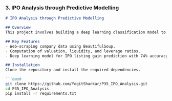 
### 3. IPO Analysis through Predictive Modelling
```markdown
# IPO Analysis through Predictive Modelling

## Overview
This project involves building a deep learning classification model to predict IPO listing gains using content and tone analysis of forward-looking statements in DRHPs.

## Key Features
- Web-scraping company data using BeautifulSoup.
- Computation of valuation, liquidity, and leverage ratios.
- Deep learning model for IPO listing gain prediction with 74% accuracy.

## Installation
Clone the repository and install the required dependencies.

```bash
git clone https://github.com/YogitShankar/P35_IPO_Analysis.git
cd P35_IPO_Analysis
pip install -r requirements.txt
